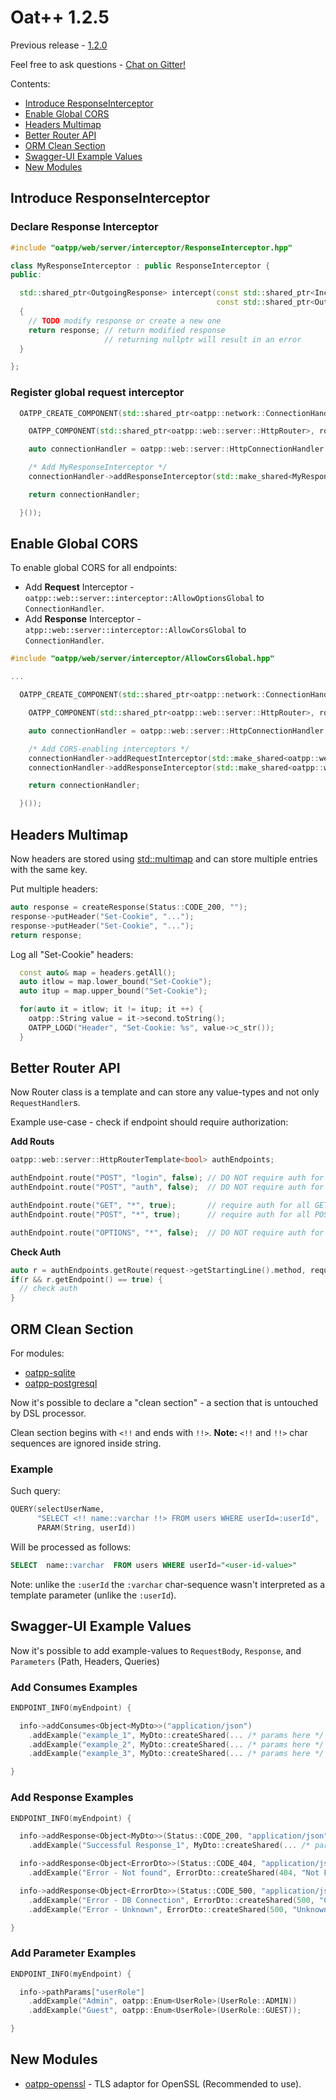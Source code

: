 # Oat++ 1.2.5

Previous release - [1.2.0](1.2.0.md)

Feel free to ask questions - [Chat on Gitter!](https://gitter.im/oatpp-framework/Lobby)

Contents:

- [Introduce ResponseInterceptor](#introduce-responseinterceptor)
- [Enable Global CORS](#enable-global-cors)
- [Headers Multimap](#headers-multimap)
- [Better Router API](#better-router-api)
- [ORM Clean Section](#orm-clean-section)
- [Swagger-UI Example Values](#swagger-ui-example-values)
- [New Modules](#new-modules)

## Introduce ResponseInterceptor

### Declare Response Interceptor

```cpp
#include "oatpp/web/server/interceptor/ResponseInterceptor.hpp"

class MyResponseInterceptor : public ResponseInterceptor {
public:

  std::shared_ptr<OutgoingResponse> intercept(const std::shared_ptr<IncomingRequest>& request,
                                              const std::shared_ptr<OutgoingResponse>& response) override 
  {
    // TODO modify response or create a new one
    return response; // return modified response
                     // returning nullptr will result in an error
  }

};
```

### Register global request interceptor

```cpp
  OATPP_CREATE_COMPONENT(std::shared_ptr<oatpp::network::ConnectionHandler>, serverConnectionHandler)([] {

    OATPP_COMPONENT(std::shared_ptr<oatpp::web::server::HttpRouter>, router); 

    auto connectionHandler = oatpp::web::server::HttpConnectionHandler::createShared(router);

    /* Add MyResponseInterceptor */
    connectionHandler->addResponseInterceptor(std::make_shared<MyResponseInterceptor>());

    return connectionHandler;

  }());
```

## Enable Global CORS

To enable global CORS for all endpoints:

- Add **Request** Interceptor - `oatpp::web::server::interceptor::AllowOptionsGlobal` to `ConnectionHandler`.
- Add **Response** Interceptor - `atpp::web::server::interceptor::AllowCorsGlobal` to `ConnectionHandler`.

```cpp
#include "oatpp/web/server/interceptor/AllowCorsGlobal.hpp"

...

  OATPP_CREATE_COMPONENT(std::shared_ptr<oatpp::network::ConnectionHandler>, serverConnectionHandler)([] {

    OATPP_COMPONENT(std::shared_ptr<oatpp::web::server::HttpRouter>, router); // get Router component

    auto connectionHandler = oatpp::web::server::HttpConnectionHandler::createShared(router);

    /* Add CORS-enabling interceptors */
    connectionHandler->addRequestInterceptor(std::make_shared<oatpp::web::server::interceptor::AllowOptionsGlobal>());
    connectionHandler->addResponseInterceptor(std::make_shared<oatpp::web::server::interceptor::AllowCorsGlobal>());

    return connectionHandler;

  }());
```

## Headers Multimap

Now headers are stored using [std::multimap](https://en.cppreference.com/w/cpp/container/multimap) and can store multiple entries with the same key.

Put multiple headers:

```cpp
auto response = createResponse(Status::CODE_200, "");
response->putHeader("Set-Cookie", "...");
response->putHeader("Set-Cookie", "...");
return response;
```

Log all "Set-Cookie" headers:

```cpp
  const auto& map = headers.getAll();
  auto itlow = map.lower_bound("Set-Cookie");
  auto itup = map.upper_bound("Set-Cookie");

  for(auto it = itlow; it != itup; it ++) {
    oatpp::String value = it->second.toString();
    OATPP_LOGD("Header", "Set-Cookie: %s", value->c_str());
  }
```

## Better Router API

Now Router class is a template and can store any value-types and not only `RequestHandler`s.

Example use-case - check if endpoint should require authorization:

**Add Routs**

```cpp
oatpp::web::server::HttpRouterTemplate<bool> authEndpoints;

authEndpoint.route("POST", "login", false); // DO NOT require auth for /login path
authEndpoint.route("POST", "auth", false);  // DO NOT require auth for /auth path

authEndpoint.route("GET", "*", true);       // require auth for all GET
authEndpoint.route("POST", "*", true);      // require auth for all POST

authEndpoint.route("OPTIONS", "*", false);  // DO NOT require auth for OPTIONS
```

**Check Auth**

```cpp
auto r = authEndpoints.getRoute(request->getStartingLine().method, request->getStartingLine().path);
if(r && r.getEndpoint() == true) {
  // check auth
}
```

## ORM Clean Section

For modules:

- [oatpp-sqlite](https://github.com/oatpp/oatpp-sqlite)
- [oatpp-postgresql](https://github.com/oatpp/oatpp-postgresql)

Now it's possible to declare a "clean section" - a section that is untouched by DSL processor.

Clean section begins with `<!!` and ends with `!!>`. 
**Note:** `<!!` and `!!>` char sequences are ignored inside string. 

### Example

Such query:

```cpp
QUERY(selectUserName, 
      "SELECT <!! name::varchar !!> FROM users WHERE userId=:userId", 
      PARAM(String, userId))
```

Will be processed as follows:

```sql
SELECT  name::varchar  FROM users WHERE userId="<user-id-value>"
```

Note: unlike the `:userId` the `:varchar` char-sequence wasn't interpreted as a template parameter (unlike the `:userId`).

## Swagger-UI Example Values

Now it's possible to add example-values to `RequestBody`, `Response`, and `Parameters` (Path, Headers, Queries)

### Add Consumes Examples

```cpp
ENDPOINT_INFO(myEndpoint) {

  info->addConsumes<Object<MyDto>>("application/json")
    .addExample("example_1", MyDto::createShared(... /* params here */ ))
    .addExample("example_2", MyDto::createShared(... /* params here */ ))
    .addExample("example_3", MyDto::createShared(... /* params here */ ));

}
```

### Add Response Examples 

```cpp
ENDPOINT_INFO(myEndpoint) {

  info->addResponse<Object<MyDto>>(Status::CODE_200, "application/json")
    .addExample("Successful Response_1", MyDto::createShared(... /* params */ ));

  info->addResponse<Object<ErrorDto>>(Status::CODE_404, "application/json")
    .addExample("Error - Not found", ErrorDto::createShared(404, "Not Found"));

  info->addResponse<Object<ErrorDto>>(Status::CODE_500, "application/json")
    .addExample("Error - DB Connection", ErrorDto::createShared(500, "Can't connect to DB"))
    .addExample("Error - Unknown", ErrorDto::createShared(500, "Unknown Error"));

}
```

### Add Parameter Examples

```cpp
ENDPOINT_INFO(myEndpoint) {

  info->pathParams["userRole"]
    .addExample("Admin", oatpp::Enum<UserRole>(UserRole::ADMIN))
    .addExample("Guest", oatpp::Enum<UserRole>(UserRole::GUEST));

}
```

## New Modules

- [oatpp-openssl](https://github.com/oatpp/oatpp-openssl) - TLS adaptor for OpenSSL (Recommended to use).
